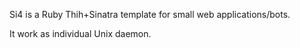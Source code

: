 
Si4 is a Ruby Thih+Sinatra template for small web applications/bots.

It work as individual Unix daemon.




